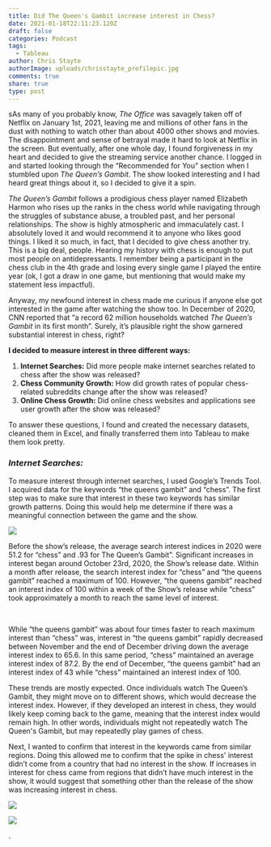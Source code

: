 ```yaml
---
title: Did The Queen's Gambit increase interest in Chess?
date: 2021-01-18T22:11:23.120Z
draft: false
categories: Podcast
tags:
  - Tableau
author: Chris Stayte
authorImage: uploads/chrisstayte_profilepic.jpg
comments: true
share: true
type: post
---
```



sAs many of you probably know, *The Office* was savagely taken off of Netflix on January 1st, 2021, leaving me and millions of other fans in the dust with nothing to watch other than about 4000 other shows and movies. The disappointment and sense of betrayal made it hard to look at Netflix in the screen. But eventually, after one whole day, I found forgiveness in my heart and decided to give the streaming service another chance. I logged in and started looking through the “Recommended for You” section when I stumbled upon *The Queen’s Gambit*. The show looked interesting and I had heard great things about it, so I decided to give it a spin.

*The Queen’s Gambit* follows a prodigious chess player named Elizabeth Harmon who rises up the ranks in the chess world while navigating through the struggles of substance abuse, a troubled past, and her personal relationships. The show is highly atmospheric and immaculately cast. I absolutely loved it and would recommend it to anyone who likes good things. I liked it so much, in fact, that I decided to give chess another try. This is a big deal, people. Hearing my history with chess is enough to put most people on antidepressants. I remember being a participant in the chess club in the 4th grade and losing every single game I played the entire year (ok, I got a draw in one game, but mentioning that would make my statement less impactful). 

Anyway, my newfound interest in chess made me curious if anyone else got interested in the game after watching the show too. In December of 2020, CNN reported that “a record 62 million households watched *The Queen’s Gambit* in its first month”. Surely, it’s plausible right the show garnered substantial interest in chess, right?

**I decided to measure interest in three different ways:** 

1. **Internet Searches:** Did more people make internet searches related to chess after the show was released?
2. **Chess Community Growth:** How did growth rates of popular chess-related subreddits change after the show was released?
3. **Online Chess Growth:** Did online chess websites and applications see user growth after the show was released?

To answer these questions, I found and created the necessary datasets, cleaned them in Excel, and finally transferred them into Tableau to make them look pretty.

### ***Internet Searches:***

To measure interest through internet searches, I used Google’s Trends Tool. I acquired data for the keywords “the queens gambit” and “chess”. The first step was to make sure that interest in these two keywords has similar growth patterns. Doing this would help me determine if there was a meaningful connection between the game and the show.

![](/images/uploads/goodsc.png)

Before the show’s release, the average search interest indices in 2020 were 51.2 for “chess” and .93 for The Queen’s Gambit”. Significant increases in interest began around October 23rd, 2020, the Show’s release date. Within a month after release, the search interest index for “chess” and “the queens gambit” reached a maximum of 100. However, “the queens gambit” reached an interest index of 100 within a week of the Show’s release while “chess” took approximately a month to reach the same level of interest. 

 

While “the queens gambit” was about four times faster to reach maximum interest than “chess” was, interest in “the queens gambit” rapidly decreased between November and the end of December driving down the average interest index to 65.6. In this same period, “chess” maintained an average interest index of 87.2. By the end of December, “the queens gambit” had an interest index of 43 while “chess” maintained an interest index of 100. 

These trends are mostly expected. Once individuals watch The Queen’s Gambit, they might move on to different shows, which would decrease the interest index. However, if they developed an interest in chess, they would likely keep coming back to the game, meaning that the interest index would remain high. In other words, individuals might not repeatedly watch The Queen's Gambit, but may repeatedly play games of chess.  

Next, I wanted to confirm that interest in the keywords came from similar regions. Doing this allowed me to confirm that the spike in chess' interest didn’t come from a country that had no interest in the show. If increases in interest for chess came from regions that didn’t have much interest in the show, it would suggest that something other than the release of the show was increasing interest in chess.

![](/images/uploads/screen-shot-2021-01-26-at-9.38.03-am.png)

![](/images/uploads/screen-shot-2021-01-26-at-9.34.27-am.png)



.